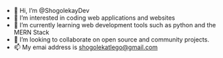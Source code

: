 - 👋 Hi, I’m @ShogolekayDev
- 👀 I’m interested in coding web applications and websites
- 🌱 I’m currently learning web development tools such as python and the MERN Stack
- 💞️ I’m looking to collaborate on open source and community projects.
- 📫 My emai address is shogolekatlego@gmail.com 
<!---
ShogolekayDev/ShogolekayDev is a ✨ special ✨ repository because its `README.md` (this file) appears on your GitHub profile.
You can click the Preview link to take a look at your changes.
--->
